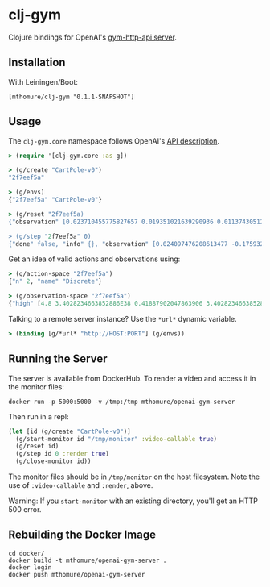 # clj-gym

Clojure bindings for OpenAI's
[gym-http-api server](https://github.com/openai/gym-http-api/).

## Installation

With Leiningen/Boot:

```
[mthomure/clj-gym "0.1.1-SNAPSHOT"]
```

## Usage

The `clj-gym.core` namespace follows OpenAI's
[API description](https://github.com/openai/gym-http-api#api-specification).

``` clojure
> (require '[clj-gym.core :as g])

> (g/create "CartPole-v0")
"2f7eef5a"

> (g/envs)
{"2f7eef5a" "CartPole-v0"}

> (g/reset "2f7eef5a)
{"observation" [0.023710455775827657 0.019351021639290936 0.011374305124354243 -0.016630857354495036]}

> (g/step "2f7eef5a" 0)
{"done" false, "info" {}, "observation" [0.024097476208613477 -0.1759321880637575 0.011041687977264342 0.2796189824583605], "reward" 1.0}
```

Get an idea of valid actions and observations using:

``` clojure
> (g/action-space "2f7eef5a")
{"n" 2, "name" "Discrete"}

> (g/observation-space "2f7eef5a")
{"high" [4.8 3.4028234663852886E38 0.41887902047863906 3.4028234663852886E38], "low" [-4.8 -3.4028234663852886E38 -0.41887902047863906 -3.4028234663852886E38], "name" "Box", "shape" [4]}
```

Talking to a remote server instance? Use the `*url*` dynamic variable.

``` clojure
> (binding [g/*url* "http://HOST:PORT"] (g/envs))
```

## Running the Server

The server is available from DockerHub. To render a video and access it in the monitor files:

```
docker run -p 5000:5000 -v /tmp:/tmp mthomure/openai-gym-server
```

Then run in a repl:

``` clojure
(let [id (g/create "CartPole-v0")]
  (g/start-monitor id "/tmp/monitor" :video-callable true)
  (g/reset id)
  (g/step id 0 :render true)
  (g/close-monitor id))
```

The monitor files should be in `/tmp/monitor` on the host filesystem. Note the
use of `:video-callable` and `:render`, above.

Warning: If you `start-monitor` with an existing directory, you'll get an
HTTP 500 error.

## Rebuilding the Docker Image

```
cd docker/
docker build -t mthomure/openai-gym-server .
docker login
docker push mthomure/openai-gym-server
```
